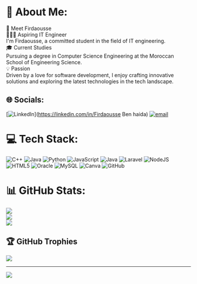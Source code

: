 # 💫 About Me:
🌟 Meet Firdaousse<br>👩🏻‍💻 Aspiring IT Engineer<br>I'm Firdaousse, a committed student in the field of IT engineering.<br>🎓 Current Studies<br>Pursuing a degree in Computer Science Engineering at the Moroccan School of Engineering Science.<br>💡 Passion<br>Driven by a love for software development, I enjoy crafting innovative solutions and exploring the latest technologies in the tech landscape.


## 🌐 Socials:
[![LinkedIn](https://img.shields.io/badge/LinkedIn-%230077B5.svg?logo=linkedin&logoColor=white)](https://linkedin.com/in/Firdaousse Ben haida) [![email](https://img.shields.io/badge/Email-D14836?logo=gmail&logoColor=white)](mailto:firdaoussebenhaida777@gmail.com) 

# 💻 Tech Stack:
![C++](https://img.shields.io/badge/c++-%2300599C.svg?style=for-the-badge&logo=c%2B%2B&logoColor=white) ![Java](https://img.shields.io/badge/java-%23ED8B00.svg?style=for-the-badge&logo=openjdk&logoColor=white) ![Python](https://img.shields.io/badge/python-3670A0?style=for-the-badge&logo=python&logoColor=ffdd54) ![JavaScript](https://img.shields.io/badge/javascript-%23323330.svg?style=for-the-badge&logo=javascript&logoColor=%23F7DF1E) ![Java](https://img.shields.io/badge/java-%23ED8B00.svg?style=for-the-badge&logo=openjdk&logoColor=white) ![Laravel](https://img.shields.io/badge/laravel-%23FF2D20.svg?style=for-the-badge&logo=laravel&logoColor=white) ![NodeJS](https://img.shields.io/badge/node.js-6DA55F?style=for-the-badge&logo=node.js&logoColor=white) ![HTML5](https://img.shields.io/badge/html5-%23E34F26.svg?style=for-the-badge&logo=html5&logoColor=white) ![Oracle](https://img.shields.io/badge/Oracle-F80000?style=for-the-badge&logo=oracle&logoColor=white) ![MySQL](https://img.shields.io/badge/mysql-4479A1.svg?style=for-the-badge&logo=mysql&logoColor=white) ![Canva](https://img.shields.io/badge/Canva-%2300C4CC.svg?style=for-the-badge&logo=Canva&logoColor=white) ![GitHub](https://img.shields.io/badge/github-%23121011.svg?style=for-the-badge&logo=github&logoColor=white)
# 📊 GitHub Stats:
![](https://github-readme-stats.vercel.app/api?username=firdaousse12&theme=dark&hide_border=false&include_all_commits=true&count_private=true)<br/>
![](https://nirzak-streak-stats.vercel.app/?user=firdaousse12&theme=dark&hide_border=false)<br/>
![](https://github-readme-stats.vercel.app/api/top-langs/?username=firdaousse12&theme=dark&hide_border=false&include_all_commits=true&count_private=true&layout=compact)

## 🏆 GitHub Trophies
![](https://github-profile-trophy.vercel.app/?username=firdaousse12&theme=radical&no-frame=false&no-bg=false&margin-w=4)

---
[![](https://visitcount.itsvg.in/api?id=firdaousse12&icon=0&color=11)](https://visitcount.itsvg.in)

<!-- Proudly created with GPRM ( https://gprm.itsvg.in ) -->
